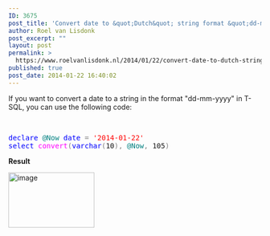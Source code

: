 ```yaml
---
ID: 3675
post_title: 'Convert date to &quot;Dutch&quot; string format &quot;dd-mm-yyyy&quot; in T-SQL'
author: Roel van Lisdonk
post_excerpt: ""
layout: post
permalink: >
  https://www.roelvanlisdonk.nl/2014/01/22/convert-date-to-dutch-string-format-dd-mm-yyyy-in-t-sql/
published: true
post_date: 2014-01-22 16:40:02
---
```

<p>If you want to convert a date to a string in the format &quot;dd-mm-yyyy&quot; in T-SQL, you can use the following code:</p>  <p>&#160;</p>  <pre class="code"><span style="color: blue">declare </span><span style="color: teal">@Now </span><span style="color: blue">date </span><span style="color: gray">= </span><span style="color: red">'2014-01-22'
</span><span style="color: blue">select </span><span style="color: magenta">convert</span><span style="color: gray">(</span><span style="color: blue">varchar</span><span style="color: gray">(</span>10<span style="color: gray">), </span><span style="color: teal">@Now</span><span style="color: gray">, </span>105<span style="color: gray">)
</span></pre>

<p><strong>Result</strong></p>

<p><a href="http://www.roelvanlisdonk.nl/wp-content/uploads/2014/01/image12.png" rel="lightbox"><img title="image" style="border-top: 0px; border-right: 0px; background-image: none; border-bottom: 0px; padding-top: 0px; padding-left: 0px; margin: 0px; border-left: 0px; display: inline; padding-right: 0px" border="0" alt="image" src="http://www.roelvanlisdonk.nl/wp-content/uploads/2014/01/image_thumb12.png" width="171" height="110" /></a></p>